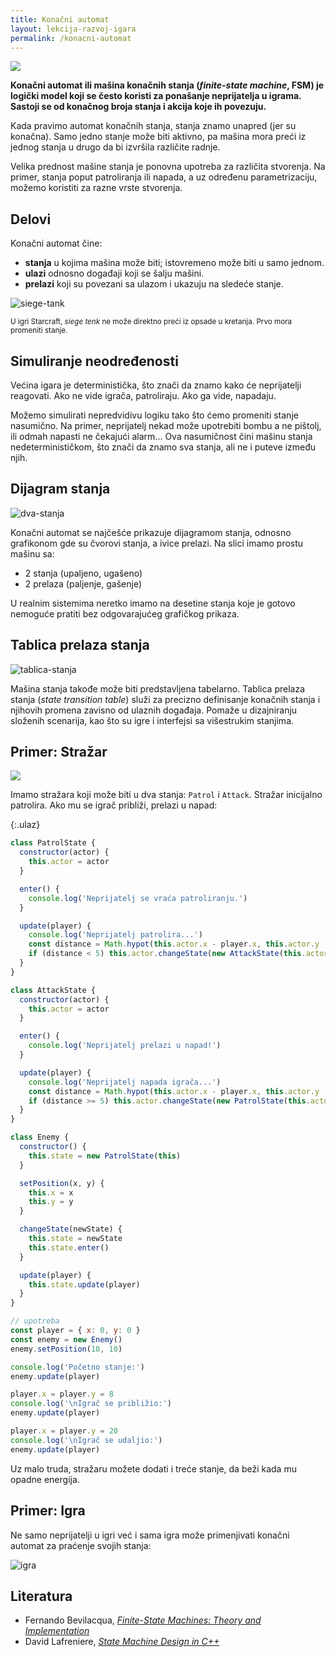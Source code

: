 ```yaml
---
title: Konačni automat
layout: lekcija-razvoj-igara
permalink: /konacni-automat
---
```


![](/images/razvoj-igara/fsm_enemy_brain.png)

**Konačni automat ili mašina konačnih stanja (*finite-state machine*, FSM) je logički model koji se često koristi za ponašanje neprijatelja u igrama. Sastoji se od konačnog broja stanja i akcija koje ih povezuju.**

Kada pravimo automat konačnih stanja, stanja znamo unapred (jer su konačna). Samo jedno stanje može biti aktivno, pa mašina mora preći iz jednog stanja u drugo da bi izvršila različite radnje.

Velika prednost mašine stanja je ponovna upotreba za različita stvorenja. Na primer, stanja poput patroliranja ili napada, a uz određenu parametrizaciju, možemo koristiti za razne vrste stvorenja.

## Delovi

Konačni automat čine:
- **stanja** u kojima mašina može biti; istovremeno može biti u samo jednom.
- **ulazi** odnosno događaji koji se šalju mašini.
- **prelazi** koji su povezani sa ulazom i ukazuju na sledeće stanje.

![siege-tank](/images/razvoj-igara/siege-tank.jpg)

<small>U igri Starcraft, *siege tenk* ne može direktno preći iz opsade u kretanja. Prvo mora promeniti stanje.</small>

## Simuliranje neodređenosti

Većina igara je deterministička, što znači da znamo kako će neprijatelji reagovati. Ako ne vide igrača, patroliraju. Ako ga vide, napadaju. 

Možemo simulirati nepredvidivu logiku tako što ćemo promeniti stanje nasumično. Na primer, neprijatelj nekad može upotrebiti bombu a ne pištolj, ili odmah napasti ne čekajući alarm... Ova nasumičnost čini mašinu stanja nedeterminističkom, što znači da znamo sva stanja, ali ne i puteve između njih.

## Dijagram stanja

![dva-stanja](/images/razvoj-igara/dva-stanja.jpeg)

Konačni automat se najčešće prikazuje dijagramom stanja, odnosno grafikonom gde su čvorovi stanja, a ivice prelazi. Na slici imamo prostu mašinu sa:
- 2 stanja (upaljeno, ugašeno)
- 2 prelaza (paljenje, gašenje)

U realnim sistemima neretko imamo na desetine stanja koje je gotovo nemoguće pratiti bez odgovarajućeg grafičkog prikaza.

## Tablica prelaza stanja

![tablica-stanja](/images/razvoj-igara/tablica-stanja.png)

Mašina stanja takođe može biti predstavljena tabelarno. Tablica prelaza stanja (*state transition table*) služi za precizno definisanje konačnih stanja i njihovih promena zavisno od ulaznih događaja. Pomaže u dizajniranju složenih scenarija, kao što su igre i interfejsi sa višestrukim stanjima.

## Primer: Stražar

<!-- ![](/images/koncepti/oop/Basic-States.webp) -->

![](/images/razvoj-igara/strazar-stanja.png)

Imamo stražara koji može biti u dva stanja: `Patrol` i `Attack`. Stražar inicijalno patrolira. Ako mu se igrač približi, prelazi u napad:

{:.ulaz}
```js
class PatrolState {
  constructor(actor) {
    this.actor = actor
  }

  enter() {
    console.log('Neprijatelj se vraća patroliranju.')
  }

  update(player) {
    console.log('Neprijatelj patrolira...')
    const distance = Math.hypot(this.actor.x - player.x, this.actor.y - player.y)
    if (distance < 5) this.actor.changeState(new AttackState(this.actor))
  }
}

class AttackState {
  constructor(actor) {
    this.actor = actor
  }

  enter() {
    console.log('Neprijatelj prelazi u napad!')
  }

  update(player) {
    console.log('Neprijatelj napada igrača...')
    const distance = Math.hypot(this.actor.x - player.x, this.actor.y - player.y)
    if (distance >= 5) this.actor.changeState(new PatrolState(this.actor))
  }
}

class Enemy {
  constructor() {
    this.state = new PatrolState(this)
  }

  setPosition(x, y) {
    this.x = x
    this.y = y
  }

  changeState(newState) {
    this.state = newState
    this.state.enter()
  }

  update(player) {
    this.state.update(player)
  }
}

// upotreba
const player = { x: 0, y: 0 }
const enemy = new Enemy()
enemy.setPosition(10, 10)

console.log('Početno stanje:')
enemy.update(player)

player.x = player.y = 8
console.log('\nIgrač se približio:')
enemy.update(player)

player.x = player.y = 20
console.log('\nIgrač se udaljio:')
enemy.update(player)
```

Uz malo truda, stražaru možete dodati i treće stanje, da beži kada mu opadne energija.

## Primer: Igra

Ne samo neprijatelji u igri već i sama igra može primenjivati konačni automat za praćenje svojih stanja:

![igra](/images/razvoj-igara/dijagram-igre.jpg)

## Literatura

- Fernando Bevilacqua, [*Finite-State Machines: Theory and Implementation*](https://code.tutsplus.com/finite-state-machines-theory-and-implementation--gamedev-11867t)
- David Lafreniere, [*State Machine Design in C++*](https://www.drdobbs.com/cpp/state-machine-design-in-c/184401236)
